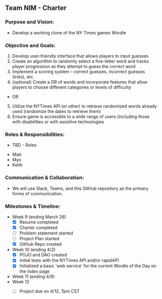 ## Team NIM - Charter

### Purpose and Vision:

- Develop a working clone of the NY Times games Wordle

### Objective and Goals:

1. Develop user-friendly interface that allows players to input guesses
2. Create an algorithm to randomly select a five-letter word and tracks player progression as they attempt to guess the correct word
3. Implement a scoring system – correct guesses, incorrect guesses (tries), etc.
4. (optional) Create a DB of words and incorporate features that allow players to choose different categories or levels of difficulty
  - OR
5. Utilize the NYTimes API (or other) to retrieve randomized words already used (randomize the dates to retrieve them)
6. Ensure game is accessible to a wide range of users (including those with disabilities or with assistive technologies

### Roles & Responsibilities:

* TBD - Roles
- Matt
- Myo
- Keith

### Communication & Collaboration:

- We will use Slack, Teams, and this GitHub repository as the primary forms of communication.

### Milestones & Timeline:

- Week 9 (ending March 26)
    - [x] Resume completed
    - [x] Charter completed
    - [ ] Problem statement started
    - [ ] Project Plan started
    - [x] GitHub Repo created
- Week 10 (ending 4/2)
  - [X] POJO and DAO created
  - [X] Initial tests with the NYTimes API and/or rapidAPI
  - [X] Initialized a basic 'web service' for the current Wordle of the Day on the index page
   
- Week 11 (ending 4/9)
- Week 12
    - [ ] Project due on 4/12, 7pm CST 

 